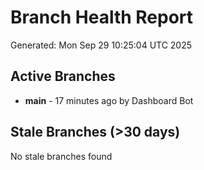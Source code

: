 # Branch Health Report
Generated: Mon Sep 29 10:25:04 UTC 2025

## Active Branches
- **main** - 17 minutes ago by Dashboard Bot

## Stale Branches (>30 days)
No stale branches found
